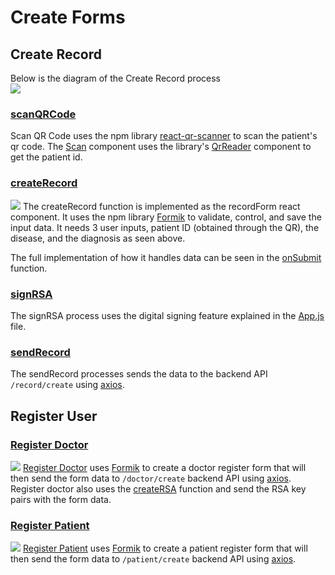 # Create Forms

## Create Record
Below is the diagram of the Create Record process <br>
![](https://i.imgur.com/L1d4awh.png)

### [scanQRCode](https://github.com/ramaponytails/medicsign/blob/master/frontend/src/forms/CreateRecord.js#L90)
Scan QR Code uses the npm library [react-qr-scanner](https://www.npmjs.com/package/react-qr-reader) to scan the patient's qr code. The [Scan](https://github.com/ramaponytails/medicsign/blob/master/frontend/src/forms/CreateRecord.js#L11) component uses the library's [QrReader](https://github.com/ramaponytails/medicsign/blob/master/frontend/src/forms/CreateRecord.js#L32) component to get the patient id.

### [createRecord](https://github.com/ramaponytails/medicsign/blob/master/frontend/src/forms/CreateRecord.js#L87)
![](https://i.imgur.com/Hph6upJ.png)
The createRecord function is implemented as the recordForm react component. It uses the npm library [Formik](https://formik.org/) to validate, control, and save the input data. It needs 3 user inputs, patient ID (obtained through the QR), the disease, and the diagnosis as seen above. 

The full implementation of how it handles data can be seen in the [onSubmit](https://github.com/ramaponytails/medicsign/blob/master/frontend/src/forms/CreateRecord.js#L131) function.

### [signRSA](https://github.com/ramaponytails/medicsign/blob/master/frontend/src/forms/CreateRecord.js#L145)
The signRSA process uses the digital signing feature explained in the [App.js](https://github.com/ramaponytails/medicsign/tree/master/frontend/src/app) file.

### [sendRecord](https://github.com/ramaponytails/medicsign/blob/master/frontend/src/forms/CreateRecord.js#L68)
The sendRecord processes sends the data to the backend API `/record/create` using [axios](https://axios-http.com/docs/intro).

## Register User
### [Register Doctor](https://github.com/ramaponytails/medicsign/blob/frontend_documentation/frontend/src/forms/RegisterDoctor.js#L103)
![](https://i.imgur.com/DgufLwm.png)
[Register Doctor](https://github.com/ramaponytails/medicsign/blob/frontend_documentation/frontend/src/forms/RegisterDoctor.js#L103) uses [Formik](https://formik.org/) to create a doctor register form that will then send the form data to `/doctor/create` backend API using [axios](https://axios-http.com/docs/intro). Register doctor also uses the [createRSA](https://github.com/ramaponytails/medicsign/blob/master/frontend/src/app/App.js#L39) function and send the RSA key pairs with the form data.

### [Register Patient](https://github.com/ramaponytails/medicsign/blob/frontend_documentation/frontend/src/forms/RegisterPatient.js#L112)
![](https://i.imgur.com/l0AlUl5.png)
[Register Patient](https://github.com/ramaponytails/medicsign/blob/frontend_documentation/frontend/src/forms/RegisterPatient.js#L112) uses [Formik](https://formik.org/) to create a patient register form that will then send the form data to `/patient/create` backend API using [axios](https://axios-http.com/docs/intro). 
